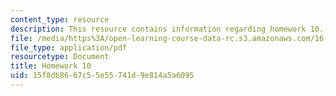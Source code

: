 ```yaml
---
content_type: resource
description: This resource contains information regarding homework 10.
file: /media/https%3A/open-learning-course-data-rc.s3.amazonaws.com/16-50-introduction-to-propulsion-systems-spring-2012/15f8db8667c55e55741d9e814a5a6095_MIT16_50S12_hw10.pdf
file_type: application/pdf
resourcetype: Document
title: Homework 10
uid: 15f8db86-67c5-5e55-741d-9e814a5a6095
---
```

